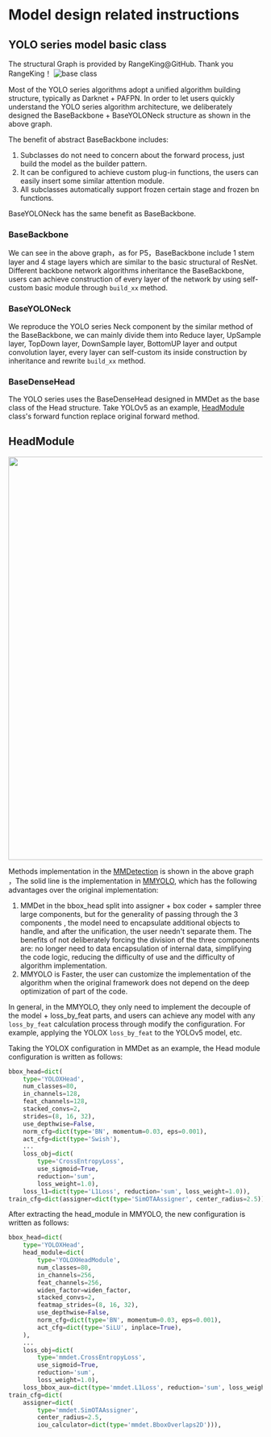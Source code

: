 # Model design related instructions

## YOLO series model basic class

The structural Graph is provided by RangeKing@GitHub. Thank you RangeKing！
![base class](https://user-images.githubusercontent.com/27466624/190986949-01414a91-baae-4228-8828-c59db58dcf36.jpg)

Most of the YOLO series algorithms adopt a unified algorithm building structure, typically as Darknet + PAFPN. In order to let users quickly understand the YOLO series algorithm architecture, we deliberately designed the BaseBackbone + BaseYOLONeck structure as shown in the above graph.

The benefit of abstract BaseBackbone includes:

1. Subclasses do not need to concern about the forward process, just build the model as the builder pattern.
2. It can be configured to achieve custom plug-in functions, the users can easily insert some similar attention module.
3. All subclasses automatically support frozen certain stage and frozen bn functions.

BaseYOLONeck has the same benefit as BaseBackbone.

### BaseBackbone

We can see in the above graph，as for P5，BaseBackbone include 1 stem layer and 4 stage layers which are similar to the basic structural of ResNet. Different backbone network algorithms inheritance the BaseBackbone, users can achieve construction of every layer of the network by using self-custom basic module  through  `build_xx` method.

### BaseYOLONeck

We reproduce the YOLO series Neck component by the similar method of the BaseBackbone, we can mainly divide them into Reduce layer, UpSample layer, TopDown layer, DownSample layer, BottomUP layer and output convolution layer, every layer can self-custom its inside construction by inheritance and rewrite `build_xx` method.

### BaseDenseHead

The YOLO series uses the BaseDenseHead designed in MMDet as the base class of the Head structure. Take YOLOv5 as an example, [HeadModule](https://github.com/open-mmlab/mmyolo/blob/main/mmyolo/models/dense_heads/yolov5_head.py#L2) class's forward function replace original forward method.

## HeadModule

<div align=center>
<img src="https://user-images.githubusercontent.com/33799979/190407754-c725fe85-a71b-4e45-912b-34513d1ff128.png" width=800>
</div>

Methods implementation in the [MMDetection](https://github.com/open-mmlab/mmdetection) is shown in the above graph ，The solid line is the implementation in [MMYOLO](https://github.com/open-mmlab/mmyolo/blob/main/mmyolo/models/dense_heads/yolov5_head.py), which has the following advantages over the original implementation:

1. MMDet in the bbox_head split into assigner + box coder + sampler three large components, but for the generality of passing through the 3 components , the model need to encapsulate additional objects to handle, and after the unification, the user needn't separate them. The benefits of not deliberately forcing the division of the three components are: no longer need to data encapsulation of internal data, simplifying the code logic, reducing the difficulty of use and the difficulty of algorithm implementation.
2. MMYOLO is Faster, the user can customize the implementation of the algorithm when the original framework does not depend on the deep optimization of part of the code.

In general, in the MMYOLO, they only need to implement the decouple of the model + loss_by_feat parts, and users can achieve any model with any `loss_by_feat` calculation process through modify the configuration. For example, applying the YOLOX `loss_by_feat` to the YOLOv5 model, etc.

Taking the YOLOX configuration in MMDet as an example, the Head module configuration is written as follows:

```python
bbox_head=dict(
    type='YOLOXHead',
    num_classes=80,
    in_channels=128,
    feat_channels=128,
    stacked_convs=2,
    strides=(8, 16, 32),
    use_depthwise=False,
    norm_cfg=dict(type='BN', momentum=0.03, eps=0.001),
    act_cfg=dict(type='Swish'),
    ...
    loss_obj=dict(
        type='CrossEntropyLoss',
        use_sigmoid=True,
        reduction='sum',
        loss_weight=1.0),
    loss_l1=dict(type='L1Loss', reduction='sum', loss_weight=1.0)),
train_cfg=dict(assigner=dict(type='SimOTAAssigner', center_radius=2.5)),
```

After extracting the head_module in MMYOLO, the new configuration is written as follows:

```python
bbox_head=dict(
    type='YOLOXHead',
    head_module=dict(
        type='YOLOXHeadModule',
        num_classes=80,
        in_channels=256,
        feat_channels=256,
        widen_factor=widen_factor,
        stacked_convs=2,
        featmap_strides=(8, 16, 32),
        use_depthwise=False,
        norm_cfg=dict(type='BN', momentum=0.03, eps=0.001),
        act_cfg=dict(type='SiLU', inplace=True),
    ),
    ...
    loss_obj=dict(
        type='mmdet.CrossEntropyLoss',
        use_sigmoid=True,
        reduction='sum',
        loss_weight=1.0),
    loss_bbox_aux=dict(type='mmdet.L1Loss', reduction='sum', loss_weight=1.0)),
train_cfg=dict(
    assigner=dict(
        type='mmdet.SimOTAAssigner',
        center_radius=2.5,
        iou_calculator=dict(type='mmdet.BboxOverlaps2D'))),
```
